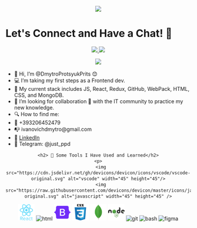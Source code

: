 <div>
  <p align="center">
    
   
<img src="https://capsule-render.vercel.app/api?type=waving&color=gradient&text=Hello!&height=100&section=header"/>
  
  
</p>

  <h1>Let's Connect and Have a Chat! 💬</h1>

  <p align="center">
    
 
<a href="https://www.linkedin.com/in/dmytro-protsiuk-prits/">
      
    
<img height="50" src="https://user-images.githubusercontent.com/46517096/166973395-19676cd8-f8ec-4abf-83ff-da8243505b82.png"/>
    </a>
    <a href="https://www.instagram.com/justppd/">
      <img height="50" src="https://user-images.githubusercontent.com/46517096/166974368-9798f39f-1f46-499c-b14e-81f0a3f83a06.png"/>
    
  
</a>
  </p>

  <p align="center">
    <img src= "https://i.giphy.com/media/q217GUnfKAmJlFcjBX/giphy.webp">
  

</p>

  <div align="center"> 
    <ul align="left">
      
      
<li>👋 Hi, I’m @DmytroProtsyukPrits 😊</li>
      <li>💻 I’m taking my first steps as a Frontend dev.</li>
      <li>🌱 My current stack includes JS, React, Redux, GitHub, WebPack, HTML, CSS, and MongoDB.</li>
      
  
<li>👀 I’m looking for collaboration 📣 with the IT community to practice my new knowledge.</li>
      <li>🔍 How to find me:</li>
      <li> 📱 +393206452479</li>
      
    
<li>📭 ivanovichdmytro@gmail.com</li>
      <li>💼 <a href="https://www.linkedin.com/in/dmytro-protsiuk-prits/">LinkedIn</a></li>
      
    
<li>💬 Telegram: @just_ppd</li>
    
</ul>

    <h2> 🚀 Some Tools I Have Used and Learned</h2>
    <p>
      <img src="https://cdn.jsdelivr.net/gh/devicons/devicon/icons/vscode/vscode-original.svg" alt="vscode" width="45" height="45"/>
      <img src="https://raw.githubusercontent.com/devicons/devicon/master/icons/javascript/javascript-original.svg" alt="javascript" width="45" height="45" />
      
      

   
<img src="https://raw.githubusercontent.com/devicons/devicon/master/icons/react/react-original-wordmark.svg" alt="react" width="45" height="45" />
      <img src="https://cdn.jsdelivr.net/gh/devicons/devicon/icons/html5/html5-original.svg" alt="html" width="45" height="45"/>
      <img src="https://raw.githubusercontent.com/devicons/devicon/master/icons/bootstrap/bootstrap-plain.svg" alt="bootstrap" width="45" height="45" />
      
   
<img src="https://raw.githubusercontent.com/devicons/devicon/master/icons/css3/css3-original-wordmark.svg" alt="css3" width="45" height="45" />
      <img src="https://raw.githubusercontent.com/devicons/devicon/master/icons/mongodb/mongodb-original.svg" alt="mongodb" width="45" height="45" />
      <img src="https://raw.githubusercontent.com/devicons/devicon/master/icons/nodejs/nodejs-original-wordmark.svg" alt="nodejs" width="45" height="45" />     
      
     
<img src="https://cdn.jsdelivr.net/gh/devicons/devicon/icons/git/git-original.svg" alt="git" width="45" height="45"/>
      <img src="https://cdn.jsdelivr.net/gh/devicons/devicon/icons/bash/bash-original.svg" alt="bash" width="45" height="45"/>
      <img src="https://cdn.jsdelivr.net/gh/devicons/devicon/icons/figma/figma-original.svg" alt="figma" width="45" height="45"/>   
    
  
</p>
  </div>
</div>

